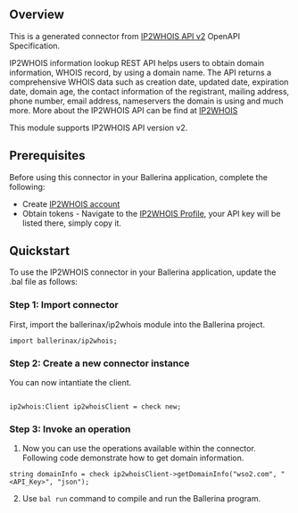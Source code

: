 ## Overview
This is a generated connector from [IP2WHOIS API v2](https://www.ip2whois.com/developers-api) OpenAPI Specification. 

IP2WHOIS information lookup REST API helps users to obtain domain information, WHOIS record, by using a domain name. The API returns a comprehensive WHOIS data such as creation date, updated date, expiration date, domain age, the contact information of the registrant, mailing address, phone number, email address, nameservers the domain is using and much more. More about the IP2WHOIS API can be find at [IP2WHOIS](https://www.ip2whois.com/?lang=en_US)
 
This module supports IP2WHOIS API version v2.

## Prerequisites
Before using this connector in your Ballerina application, complete the following:
- Create [IP2WHOIS account](https://www.ip2whois.com/register)
- Obtain tokens - Navigate to the [IP2WHOIS Profile](https://www.ip2whois.com/login), your API key will be listed there, simply copy it. 
 
## Quickstart
To use the IP2WHOIS connector in your Ballerina application, update the .bal file as follows:
### Step 1: Import connector
First, import the ballerinax/ip2whois module into the Ballerina project.
```ballerina
import ballerinax/ip2whois;
```
### Step 2: Create a new connector instance
You can now intantiate the client.

```ballerina

ip2whois:Client ip2whoisClient = check new;
```

### Step 3: Invoke an operation
1. Now you can use the operations available within the connector. Following code demonstrate how to get domain information.
```ballerina
string domainInfo = check ip2whoisClient->getDomainInfo("wso2.com", "<API_Key>", "json");
```
2. Use `bal run` command to compile and run the Ballerina program.
